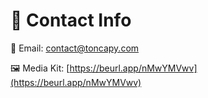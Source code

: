 # 📩 Contact Info

📩 Email: contact@toncapy.com

🖼 Media Kit: [https://beurl.app/nMwYMVwv](https://beurl.app/nMwYMVwv)
